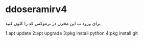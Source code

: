 # ddoseramirv4

برای ورود ب این مخزن در ترموکس کد را کلون کنید

1:apt update
2:apt upgrade
3:pkg install python
4:pkg install git
